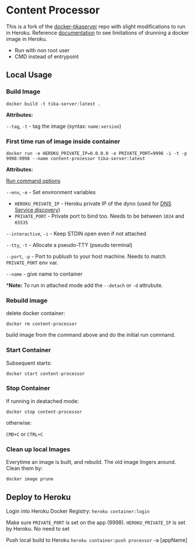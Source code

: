 # Content Processor

This is a fork of the [docker-tikaserver](https://github.com/LogicalSpark/docker-tikaserver/tree/1.18) repo with slight modifications to run in Heroku. Reference [documentation](https://devcenter.heroku.com/articles/container-registry-and-runtime) to see limitations of drunning a docker image in Heroku.
 * Run with non root user
 * CMD instead of entrypoint

## Local Usage

### Build Image
`docker build -t tika-server:latest .`

**Attributes:**

`--tag`, `-t` - tag the image (syntax: `name:version`)

### First time run of image inside container
`docker run -e HEROKU_PRIVATE_IP=0.0.0.0 -e PRIVATE_PORT=9998 -i -t -p 9998:9998 --name content-processor tika-server:latest`

**Attributes:**

[Run command options](https://docs.docker.com/edge/engine/reference/commandline/run/#options)

`--env`, `-e` - Set environment variables
 * `HEROKU_PRIVATE_IP` - Heroku private IP of the dyno (used for [DNS Service discovery](https://devcenter.heroku.com/articles/dyno-dns-service-discovery))
 * `PRIVATE_PORT` - Private port to bind too. Needs to be between `1024` and `65535`

`--interactive`, `-i` - Keep STDIN open even if not attached

`--tty`, `-t` - Allocate a pseudo-TTY (pseudo terminal)

`--port`, `-p` - Port to publush to your host machine. Needs to match `PRIVATE_PORT` env var.

`--name` - give name to container

***Note:** To run in attached mode add the `--detach` or `-d` attrubute.

### Rebuild image

delete docker container:

`docker rm content-processor`

build image from the command above and do the initial run command.

### Start Container

Subsequent starts:

`docker start content-processor`

### Stop Container

If running in deatached mode:

`docker stop content-processor`

otherwise:

`CMD+C` or `CTRL+C`

### Clean up local Images

Everytime an image is built, and rebuild. The old image lingers around. Clean them by:

`docker image prune`


## Deploy to Heroku

Login into Heroku Docker Registry:
`heroku container:login`

Make sure `PRIVATE_PORT` is set on the app (9998). `HEROKU_PRIVATE_IP` is set by Heroku. No need to set

Push local build to Heroku
`heroku container:push processor` -a \[appName\]